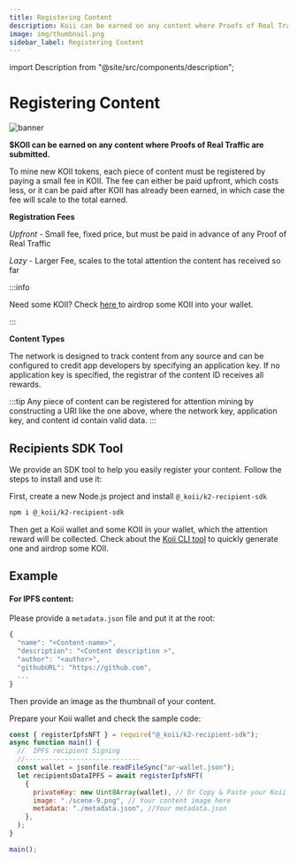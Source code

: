 ```yaml
---
title: Registering Content
description: Koii can be earned on any content where Proofs of Real Traffic are submitted.
image: img/thumbnail.png
sidebar_label: Registering Content
---
```


import Description from "@site/src/components/description";

# Registering Content

![banner](/img/concepts/web3/registering-content.svg)

**$KOII can be earned on any content where Proofs of Real Traffic are submitted.**

To mine new KOII tokens, each piece of content must be registered by paying a small fee in KOII. The fee can either be paid upfront, which costs less, or it can be paid after KOII has already been earned, in which case the fee will scale to the total earned.

**Registration Fees**

_Upfront -_ Small fee, fixed price, but must be paid in advance of any Proof of Real Traffic

_Lazy_ - Larger Fee, scales to the total attention the content has received so far

:::info

Need some KOII? Check <a href="https://faucet.koii.network/" target="_blank">here </a> to airdrop some KOII into your wallet.

:::

**Content Types**

The network is designed to track content from any source and can be configured to credit app developers by specifying an application key. If no application key is specified, the registrar of the content ID receives all rewards.

:::tip
Any piece of content can be registered for attention mining by constructing a URI like the one above, where the network key, application key, and content id contain valid data.
:::

## Recipients SDK Tool

We provide an SDK tool to help you easily register your content. Follow the steps to install and use it:

First, create a new Node.js project and install `@_koii/k2-recipient-sdk`

```sh
npm i @_koii/k2-recipient-sdk
```

Then get a Koii wallet and some KOII in your wallet, which the attention reward will be collected. Check about the [Koii CLI tool](/) to quickly generate one and airdrop some KOII.

## Example

#### For IPFS content:

Please provide a `metadata.json` file and put it at the root:

```jsx title="metadata.json"
{
  "name": "<Content-name>",
  "description": "<Content description >",
  "author": "<author>",
  "githubURL": "https://github.com",
  ...
}
```

Then provide an image as the thumbnail of your content.

Prepare your Koii wallet and check the sample code:

```jsx title="registerIPFS.js"
const { registerIpfsNFT } = require("@_koii/k2-recipient-sdk");
async function main() {
  //  IPFS recipient Signing
  //-----------------------------
  const wallet = jsonfile.readFileSync("ar-wallet.json");
  let recipientsDataIPFS = await registerIpfsNFT(
    {
      privateKey: new Uint8Array(wallet), // Or Copy & Paste your Koii wallet json file content here
      image: "./scene-9.png", // Your content image here
      metadata: "./metadata.json", //Your metadata.json
    },
  );
}

main();
```
